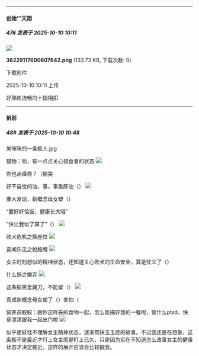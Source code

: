 ﻿
*****

####  创始’’’天翔  
##### 47#       发表于 2025-10-10 10:11

<img src="https://img.stage1st.com/forum/202510/10/101140ej37piiavi7i7hb3.png" referrerpolicy="no-referrer">

<strong>36229117600607642.png</strong> (133.73 KB, 下载次数: 0)

下载附件

2025-10-10 10:11 上传

好熟练流畅的十指相扣


*****

####  帆前  
##### 48#       发表于 2025-10-10 10:48

笑咪咪的一条鲛人.jpg

猎物：呃，有一点点关心猎食者的状态
<img src="https://p.sda1.dev/27/9eb3f0f27e7bd79f355953e195430a67/1000022460.jpg" referrerpolicy="no-referrer">

你也点绛唇？（躺哭

好不自觉的油，事，事鱼肝油（）
<img src="https://p.sda1.dev/27/911cb1b936001c6119dc8cf21e4315c7/1000022461.jpg" referrerpolicy="no-referrer">

重大发现，新概念母女塑（）

“要好好恰饭，健康长大哦”

“快让我似了算了”（）
<img src="https://p.sda1.dev/27/de3512f92a175e0a631307f991ddf2a0/1000022482.jpg" referrerpolicy="no-referrer">

败犬危机之换座位
<img src="https://p.sda1.dev/27/b208d97f50479a3b8aa3f29478eaa7a9/1000022464.jpg" referrerpolicy="no-referrer">

喜闻乐见之抢胳膊
<img src="https://p.sda1.dev/27/ea63cc3ebd1a2be9aba74760fe886321/1000022465.jpg" referrerpolicy="no-referrer">

女主时刻想似的精神状态，还知道关心败犬的生命安全，算是仗义了（）

什么妖之嫌弃
<img src="https://p.sda1.dev/27/34a463297f84e8d9f395e7b38e0ee059/1000022468.jpg" referrerpolicy="no-referrer">

这条鲛笑里藏刀，不能留（）
<img src="https://p.sda1.dev/27/5d5f27475fa767a0b4762cb835f227d7/1000022479.jpg" referrerpolicy="no-referrer">

真成新概念母女塑了（）害怕（

饲养员鲛鲛：跟你这样丧的食物一起，怎么能搞好我的一餐呢，管什么ptsd，快穿漂漂跟我一起出门啦
<img src="https://p.sda1.dev/27/42789cc5128da7827d430ac78f121ae4/1000022485.jpg" referrerpolicy="no-referrer">

似乎是妖怪不理解女主精神状态，逐渐帮扶玉玉症的故事。不过我还是在想象，这条鲛不是最近才盯上女主而是盯上已久，只是因为实在不知道怎么改善女主的健康状态才决定接近，这样的展开应该会比较戳我。

